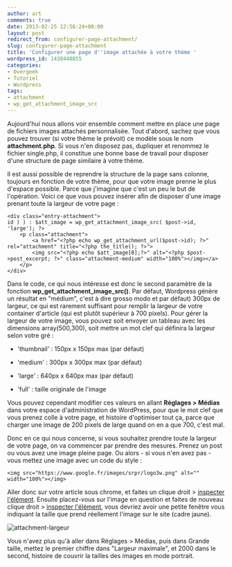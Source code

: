 ```yaml
---
author: art
comments: true
date: 2013-02-25 12:58:24+00:00
layout: post
redirect_from: configurer-page-attachment/
slug: configurer-page-attachment
title: 'Configurer une page d''image attachée à votre thème '
wordpress_id: 1438448855
categories:
- Overgeek
- Tutoriel
- Wordpress
tags:
- attachment
- wp_get_attachment_image_src
---
```


Aujourd'hui nous allons voir ensemble comment mettre en place une page de fichiers images attachés personnalisée. Tout d'abord, sachez que vous pouvez trouver (si votre thème le prévoit) ce modèle sous le nom **attachment.php**. Si vous n'en disposez pas, dupliquer et renommez le fichier single.php, il constitue une bonne base de travail pour disposer d'une structure de page similaire à votre thème.<!-- more -->

Il est aussi possible de reprendre la structure de la page sans colonne, toujours en fonction de votre thème, pour que votre image prenne le plus d'espace possible. Parce que j'imagine que c'est un peu le but de l'opération. Voici ce que vous pouvez insérer afin de disposer d'une image prenant toute la largeur de votre page :

    
    
    <div class="entry-attachment">
    id ) ) : $att_image = wp_get_attachment_image_src( $post->id, 'large'); ?>
    	<p class="attachment">
    		<a href="<?php echo wp_get_attachment_url($post->id); ?>" rel="attachment" title="<?php the_title(); ?>">
    		<img src="<?php echo $att_image[0];?>" alt="<?php $post->post_excerpt; ?>" class="attachment-medium" width="100%"></img></a>
    	</p>
    </div>
    



Dans le code, ce qui nous intéresse est donc le second paramètre de la fonction **wp_get_attachment_image_src()**. Par défaut, Wordpress génère un résultat en "médium", c'est à dire grosso modo et par défaut) 300px de largeur, ce qui est rarement suffisant pour remplir la largeur de votre container d'article (qui est plutôt supérieur à 700 pixels). Pour gérer la largeur de votre image, vous pouvez soit envoyer un tableau avec les dimensions array(500,300), soit mettre un mot clef qui définira la largeur selon votre gré :



	
  * 'thumbnail' : 150px x 150px max (par défaut)

	
  * 'medium' : 300px x 300px max (par défaut)

	
  * 'large' : 640px x 640px max (par défaut)

	
  * 'full' : taille originale de l'image



Vous pouvez cependant modifier ces valeurs en allant **Réglages > Médias** dans votre espace d'administration de WordPress, pour que le mot clef que vous prenez colle à votre page, et histoire d'optimiser tout ça, parce que charger une image de 200 pixels de large quand on en a que 700, c'est mal.

Donc en ce qui nous concerne, si vous souhaitez prendre toute la largeur de votre page, on va commencer par prendre des mesures. Prenez un post ou vous avez une image pleine page. Ou alors - si vous n'en avez pas - vous mettez une image avec un code du style :


    
    <img src="https://www.google.fr/images/srpr/logo3w.png" alt="" width="100%"></img>


Aller donc sur votre article sous chrome, et faites un clique droit > [inspecter l'élément](http://irz.fr/?s=inspecter+l%27élément). Ensuite placez-vous sur l'image en question et faites de nouveau clique droit > [inspecter l'élément](http://irz.fr/?s=inspecter+l%27élément), vous devriez avoir une petite fenêtre vous indiquant la taille que prend réellement l'image sur le site (cadre jaune).

<img alt="attachment-largeur" data-src="https://static.irz.fr/2013/02/attachment-largeur.png" src="https://static.irz.fr/thumb.php?size=<100&crop=0&src=https://static.irz.fr/2013/02/attachment-largeur.png" />

Vous n'avez plus qu'à aller dans Réglages > Médias, puis dans Grande taille, mettez le premier chiffre dans "Largeur maximale", et 2000 dans le second, histoire de couvrir la tailles des images en mode portrait.


